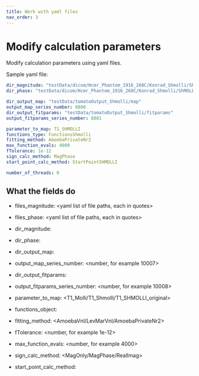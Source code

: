 ```yaml
---
title: Work with yaml files
nav_order: 3
---
```


# Modify calculation parameters

Modify calculation parameters using yaml files.

Sample yaml file:

```yaml
dir_magnitude: "testData/dicom/Hcmr_Phantom_1916_260C/Konrad_Shmolli/ShMOLLI_192i_e11_12"
dir_phase: "testData/dicom/Hcmr_Phantom_1916_260C/Konrad_Shmolli/ShMOLLI_192i_e11_13"

dir_output_map: "testData/tomatoOutput_Shmolli/map"
output_map_series_number: 8800
dir_output_fitparams: "testData/tomatoOutput_Shmolli/fitparams"
output_fitparams_series_number: 8801

parameter_to_map: T1_SHMOLLI
functions_type: FunctionsShmolli
fitting_method: AmoebaPrivateNr2
max_function_evals: 4000
fTolerance: 1e-12
sign_calc_method: MagPhase
start_point_calc_method: StartPointSHMOLLI

number_of_threads: 0
```

## What the fields do

* files_magnitude: <yaml list of file paths, each in quotes>
* files_phase: <yaml list of file paths, each in quotes>
* dir_magnitude: <directory path in quites>
* dir_phase: <directory path in quites>
* dir_output_map: <directory path in quites>
* output_map_series_number: <number, for example 10007>
* dir_output_fitparams: <directory path in quites>
* output_fitparams_series_number: <number, for example 10008>

* parameter_to_map: <T1_Molli/T1_Shmolli/T1_SHMOLLI_original>
* functions_object: <FunctionsThreeParams FunctionsTwoParams FunctionsShmolli>
* fitting_method: <AmoebaVnl/LevMarVnl/AmoebaPrivateNr2>
* fTolerance: <number, for example 1e-12>
* max_function_evals: <number, for example 4000>
* sign_calc_method: <MagOnly/MagPhase/RealImag>
* start_point_calc_method: <DefaultThreeParam DefaultTwoParam StartPointSHMOLLI>
